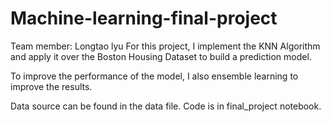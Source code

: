 # Machine-learning-final-project
Team member: Longtao lyu
For this project, I implement the KNN Algorithm and apply it over the Boston Housing Dataset to build a prediction model.

To improve the performance of the model, I also ensemble learning to improve the results.

Data source can be found in the data file. 
Code is in final_project notebook.
